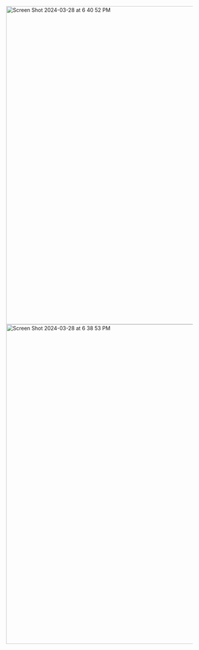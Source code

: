 
<img width="860" alt="Screen Shot 2024-03-28 at 6 40 52 PM" src="https://github.com/MonetCarriere/ReactNative-FoodOrderingApp/assets/52170550/8d62b82b-5ae2-44db-89f8-ff3a57e606f7">
<img width="864" alt="Screen Shot 2024-03-28 at 6 38 53 PM" src="https://github.com/MonetCarriere/ReactNative-FoodOrderingApp/assets/52170550/6b2b8acf-2c48-4ab5-92b2-83178fcca05d">
